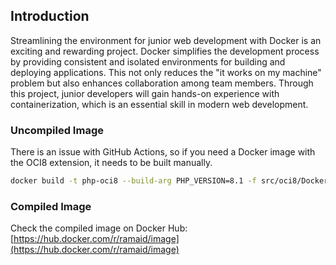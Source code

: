 ## Introduction

Streamlining the environment for junior web development with Docker is an exciting and rewarding project. Docker simplifies the development process by providing consistent and isolated environments for building and deploying applications. This not only reduces the "it works on my machine" problem but also enhances collaboration among team members. Through this project, junior developers will gain hands-on experience with containerization, which is an essential skill in modern web development.

### Uncompiled Image

There is an issue with GitHub Actions, so if you need a Docker image with the OCI8 extension, it needs to be built manually.

```bash
docker build -t php-oci8 --build-arg PHP_VERSION=8.1 -f src/oci8/Dockerfile .
```

### Compiled Image

Check the compiled image on Docker Hub: [https://hub.docker.com/r/ramaid/image](https://hub.docker.com/r/ramaid/image)
